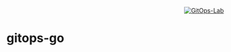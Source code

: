 <div align="right">
  
[![GitOps-Lab](https://github.com/maxwilkson/gitops-go/actions/workflows/build.yml/badge.svg)](https://github.com/maxwilkson/gitops-go/actions/workflows/build.yml)

</div>

# gitops-go
